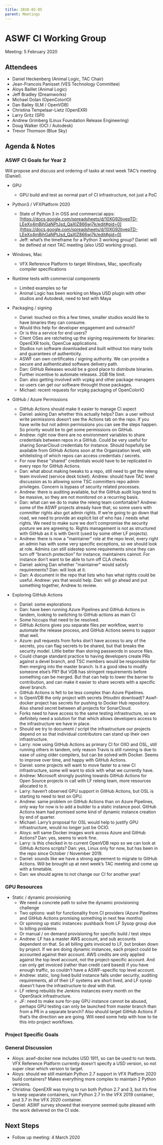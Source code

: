 ```yaml
---
title: 2020-02-05
parent: Meetings
---
```

# **ASWF CI Working Group**

Meeting:   5 February 2020

## Attendees

* Daniel Heckenberg (Animal Logic, TAC Chair)
* Jean-Francois Panisset (VES Technology Committee)
* Aloys Baillet (Animal Logic)
* Jeff Bradley (Dreamworks)
* Michael Dolan (OpenColorIO)
* Dan Bailey (ILM / OpenVDB)
* Christina Tempelaar-Lietz (OpenEXR)
* Larry Gritz (SPI)
* Andrew Grimberg (Linux Foundation Release Engineering)
* Doug Walker (OCI / Autodesk)
* Trevor Thomson (Blue Sky)

## Agenda & Notes

### ASWF CI Goals for Year 2

Will propose and discuss and ordering of tasks at next week TAC’s meeting (Daniel).

* GPU
    * GPU build and test as normal part of CI infrastructure, not just a PoC
* Python3 / VFXPlatform 2020
    * State of Python 3 in OSS and commercial apps: [https://docs.google.com/spreadsheets/d/10XG92byepTD-LEeXx4mBjhGaNPtJsd_QaXlZ866wj7k/edit#gid=0](https://docs.google.com/spreadsheets/d/10XG92byepTD-LEeXx4mBjhGaNPtJsd_QaXlZ866wj7k/edit#gid=0)
    * Jeff: what’s the timeframe for a Python 3 working group? Daniel: will be defined at next TAC meeting (also USD working group).
* Windows, Mac
    * VFX Reference Platform to target Windows, Mac, specifically compiler specifications
* Runtime tests with commercial components
    * Limited examples so far
    * Animal Logic has been working on Maya USD plugin with other studios and Autodesk, need to test with Maya
* Packaging / signing
    * Daniel: touched on this a few times, smaller studios would like to have binaries they can consume.
    * Would this help for developer engagement and outreach?
    * Or is this a service for end users?
    * Client OSes are ratcheting up the signing requirements for binaries: OpenEXR tools, OpenCue applications.
    * Studios run software downloaded and built without too many tools and guarantees of authenticity.
    * ASWF can own certificates / signing authority. We can provide a secure and authenticated software delivery path.
    * Dan: GitHub Releases would be a good place to distribute binaries. Further incentive to automate releases. 2GB file limit.
    * Dan: also getting involved with vcpkg and other package managers so users can get our software throught those packages.
    * Michael: recent requests for vcpkg packaging of OpenColorIO
* GitHub / Azure Permissions
    * GitHub Actions should make it easier to manage CI aspect
    * Daniel: asking Dan whether this actually helps? Dan: a user without write permissions doesn’t see the Actions tab on the repo. If you have write but not admin permissions you can see the steps happen. So priority would be to get some permissions on GitHub.
    * Andrew: right now there are no environment variables to share credentials between repos in a GitHub. Could be very useful for sharing SonarCloud credentials for instance. Should hopefully be available from GitHub Actions soon at the Organization level, with whitelisting of which repos can access credentials / secrets.
    * For now these "shared" credentials would have to be replicated in every repo for GitHub Actions.
    * Dan: what about making tweaks to a repo, still need to get the releng team involved (service desk ticket). Andrew: should have TAC level discussion as to allowing some TSC committers repo admin privileges. Concern is bypass of security related processes.
    * Andrew: there is auditing available, but the GitHub audit logs tend to be massive, so they are not monitored on a recurring basis.
    * Dan: what can we do to make the releng team comfortable? Andrew: some of the ASWF projects already have that, so some users with committer rights also got admin rights. If we’re going to go down that road, we need to provide an explicit list of who has / needs what rights. We need to make sure we don’t compromise the security posture we are agreeing to. Rights management is not as structured with GitHub as it is with Gerrit (used by some other LF projects).
    * Andrew: there is now a "maintainer" role at the repo level, every right an admin has with some very specific exceptions, so we should look at role. Admins can still sidestep some requirements since they can turn off “branch protection” for instance, maintainers cannot. For instance don’t want to be able to turn off CLA checks.
    * Daniel: asking Dan whether "maintainer" would satisfy requirements? Dan: will look at it.
    * Dan: A document in the repo that lists who has what rights could be useful. Andrew: yes that would help. Dan: will go ahead and put something together, Andrew to review.

* Exploring GitHub Actions

    * Daniel: some explorations
    * Dan: have been running Azure Pipelines and GitHub Actions in tandem, looking to switching to GitHub actions as main CI
    * Some hiccups that need to be resolved.
    * GitHub Actions gives you separate files per workflow, want to automate the release process, and GitHub Actions seems to suppor tthat well.
    * Azure: pull requests from forks don’t have access to any of the secrets, you can flag secrets to be shared, but that breaks the security model. Little better than storing passwords in source files.
    * Could change standard practice to having developers create PRs against a devel branch, and TSC members would be responsible for then merging into the master branch. Is it a good idea to modify someone else’s PR? But VDB has stringent requirements before something can be merged. But that can help to lower the barrier to contribution, and can make it easier to share secrets with a specific devel branch.
    * GitHub Actions is felt to be less complex than Azure Pipelines.
    * Is OpenVDB the only project with secrets (Houdini download)? Aswf-docker project has secrets for pushing to Docker Hub repository. Also shared secret between all projects for SonarCloud.
    * Forks need to have access to the same testing infrastructure, so we definitely need a solution for that which allows developers access to the infrastructure we have in place.
    * Should we try to document / script the infrastructure our projects depend on so that individual contributors can stand up their own infrastructure.
    * Larry: now using GitHub Actions as primary CI for OIIO and OSL, still running others in tandem, only reason Travis is still running is due to ease of using older compilers, but can be solved with Docker. Seems to improve over time, and happy with GitHub Actions.
    * Daniel: some projects will want to move faster to a new CI infrastructure, some will want to stick with what we currently have.
    * Andrew: Microsoft strongly pushing towards GitHub Actions for Open Source projects in call with LF releng team, more resources allocated to it.
    * Larry: haven’t observed GPU support in GitHub Actions, but OSL is starting to need to test on GPU.
    * Andrew: same problem on GitHub Actions than on Azure Pipelines, only way for now is to add a builder to a static instance pool. GitHub Actions team had promised some kind of dynamic instance creation by end of quarter.
    * Michael: Larry’s proposal for OSL would help to justify GPU infrastructure, would no longer just be OCIO.
    * Aloys: will same Docker images work across Azure and GitHub Actions? Dan: yes, seems to work fine.
    * Larry: is this checked in to current OpenVDB repo so we can look at GitHub Actions scripts? Dan: yes, Linux only for now, but has been in the repo since October / November 2019.
    * Daniel: sounds like we have a strong agreement to migrate to GitHub Actions. Will be brought up at next week’s TAC meeting and come up with a timetable.
    * Dan: we should agree to not change our CI for another year!

### GPU Resources

* Static / dynamic provisioning
    * We need a concrete path to solve the dynamic provisioning challenge
    * Two options: wait for functionality from CI providers (Azure Pipelines and GitHub Actions promising something in next few months)
    * Or spinning up static instances: pushback from LF Sysop group due to billing problems
    * Or manual / on demand provisioning for specific build / test steps
    * Andrew: LF has a master AWS account, and sub accounts dependent on that. So all billing gets invoiced to LF, but broken down by project. If we are doing dynamic instances, each project could be accounted against their account. AWS credits are only applied against the top level account, not the project-specific account. And can only get invoiced (rather than credit card based) if you have enough traffic, so couldn’t have a ASWF-specific top level account.
    * Andrew: static, long lived build instance falls under security, auditing requirements, all of their LF systems are short lived, and LF sysop doesn’t have the infrastructure to deal with that.
    * LF releng rebuilds the Jenkins instances every month on the OpenStack infrastructure.
    * JF: need to make sure for-pay GPU instance cannot be abused, perhaps GPU testing can only be launched from master branch than from a PR in a separate branch? Also should target GitHub Actions if that’s the direction we are going. Will need some help with how to tie this into project workflows.

### Project Specific Goals

### General Discussion

* Aloys: aswf-docker now includes USD 1911, so can be used to run tests. VFX Reference Platform currently doesn’t specify a USD version, so not super clear which version to target.
* Aloys: should we still maintain Python 2.7 support in VFX Platform 2020 build containers? Makes everything more complex to maintain 2 Python versions.
* Christina: OpenEXR was trying to run both Python 2.7 and 3, but it’s fine to keep separate containers, run Python 2.7 in the VFX 2019 container, and 3.7 in the VFX 2020 container.
* Daniel: ASWF survey showed that everyone seemed quite pleased with the work delivered on the CI side.

## Next Steps

* Follow up meeting: 4 March 2020
